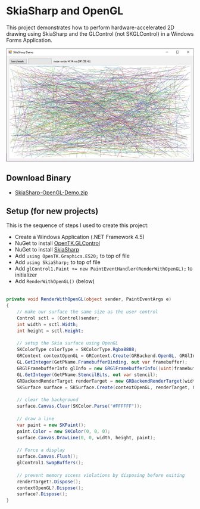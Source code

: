 # SkiaSharp and OpenGL
This project demonstrates how to perform hardware-accelerated 2D drawing using SkiaSharp and the GLControl (not SKGLControl) in a Windows Forms Application. 


![](screenshot.jpg)

## Download Binary
* [SkiaSharp-OpenGL-Demo.zip](SkiaSharp-OpenGL-Demo.zip)

## Setup (for new projects)
This is the sequence of steps I used to create this project:

* Create a Windows Application (.NET Framework 4.5)
* NuGet to install [OpenTK.GLControl](https://www.nuget.org/packages/OpenTK.GLControl/)
* NuGet to install [SkiaSharp](https://www.nuget.org/packages/SkiaSharp/)
* Add `using OpenTK.Graphics.ES20;` to top of file
* Add `using SkiaSharp;` to top of file
* Add `glControl1.Paint += new PaintEventHandler(RenderWithOpenGL);` to initializer
* Add `RenderWithOpenGL()` (below)

```cs

private void RenderWithOpenGL(object sender, PaintEventArgs e)
{
    // make our surface the same size as the user control
    Control sctl = (Control)sender;
    int width = sctl.Width;
    int height = sctl.Height;

    // setup the Skia surface using OpenGL
    SKColorType colorType = SKColorType.Rgba8888;
    GRContext contextOpenGL = GRContext.Create(GRBackend.OpenGL, GRGlInterface.CreateNativeGlInterface());
    GL.GetInteger(GetPName.FramebufferBinding, out var framebuffer);
    GRGlFramebufferInfo glInfo = new GRGlFramebufferInfo((uint)framebuffer, colorType.ToGlSizedFormat());
    GL.GetInteger(GetPName.StencilBits, out var stencil);
    GRBackendRenderTarget renderTarget = new GRBackendRenderTarget(width, height, contextOpenGL.GetMaxSurfaceSampleCount(colorType), stencil, glInfo);
    SKSurface surface = SKSurface.Create(contextOpenGL, renderTarget, GRSurfaceOrigin.BottomLeft, colorType);

    // clear the background
    surface.Canvas.Clear(SKColor.Parse("#FFFFFF"));

    // draw a line
    var paint = new SKPaint();
    paint.Color = new SKColor(0, 0, 0);
    surface.Canvas.DrawLine(0, 0, width, height, paint); 

    // Force a display
    surface.Canvas.Flush();
    glControl1.SwapBuffers();

    // prevent memory access violations by disposing before exiting
    renderTarget?.Dispose();
    contextOpenGL?.Dispose();
    surface?.Dispose();
}
```
